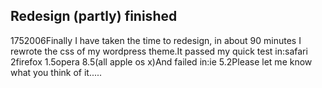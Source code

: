 <article><h1>Redesign (partly) finished</h1><time><span class="day">17</span><span class="month">5</span><span class="year">2006</span></time>Finally I have taken the time to redesign, in about 90 minutes I rewrote the css of my wordpress theme.<!--more-->It passed my quick test in:safari 2firefox 1.5opera 8.5(all apple os x)And failed in:ie 5.2Please let me know what you think of it.....</article>